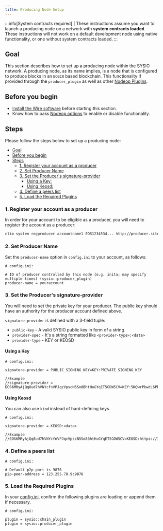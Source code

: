 ```yaml
---
title: Producing Node Setup
---
```


:::info[System contracts required]
| These instructions assume you want to launch a producing node on a network with **system contracts loaded**. These instructions will not work on a default development node using native functionality, or one without system contracts loaded.
:::

## Goal

This section describes how to set up a producing node within the SYSIO network. A producing node, as its name implies, is a node that is configured to produce blocks in an `EOSIO` based blockchain. This functionality if provided through the `producer_plugin` as well as other [Nodeop Plugins](../../plugins/index.md).

## Before you begin

* [Install the Wire software](/docs/getting-started/install-dependencies.md) before starting this section.
* Know how to pass [Nodeop options](../../usage/nodeop-options.md) to enable or disable functionality.

## Steps

Please follow the steps below to set up a producing node:

* [Goal](#goal)
* [Before you begin](#before-you-begin)
* [Steps](#steps)
  * [1. Register your account as a producer](#1-register-your-account-as-a-producer)
  * [2. Set Producer Name](#2-set-producer-name)
  * [3. Set the Producer's signature-provider](#3-set-the-producers-signature-provider)
    * [Using a Key:](#using-a-key)
    * [Using Keosd:](#using-kiod)
  * [4. Define a peers list](#4-define-a-peers-list)
  * [5. Load the Required Plugins](#5-load-the-required-plugins)

### 1. Register your account as a producer

In order for your account to be eligible as a producer, you will need to register the account as a producer:

```sh
clio system regproducer accountname1 EOS1234534... http://producer.site Antarctica
```

### 2. Set Producer Name

Set the `producer-name` option in `config.ini` to your account, as follows:

```console
# config.ini:

# ID of producer controlled by this node (e.g. inita; may specify multiple times) (sysio::producer_plugin)
producer-name = youraccount
```

### 3. Set the Producer's signature-provider

You will need to set the private key for your producer. The public key should have an authority for the producer account defined above.

`signature-provider` is defined with a 3-field tuple:

* `public-key` - A valid SYSIO public key in form of a string.
* `provider-spec` - It's a string formatted like `<provider-type>:<data>`
* `provider-type` - KEY or KEOSD

#### Using a Key

```console
# config.ini:

signature-provider = PUBLIC_SIGNING_KEY=KEY:PRIVATE_SIGNING_KEY

//Example
//signature-provider = EOS6MRyAjQq8ud7hVNYcfnVPJqcVpscN5So8BhtHuGYqET5GDW5CV=KEY:5KQwrPbwdL6PhXujxW37FSSQZ1JiwsST4cqQzDeyXtP79zkvFD3
```

#### Using Keosd

You can also use `kiod` instead of hard-defining keys.

```console
# config.ini:

signature-provider = KEOSD:<data>   

//Example
//EOS6MRyAjQq8ud7hVNYcfnVPJqcVpscN5So8BhtHuGYqET5GDW5CV=KEOSD:https://127.0.0.1:88888
```

### 4. Define a peers list

```console
# config.ini:

# Default p2p port is 9876
p2p-peer-address = 123.255.78.9:9876
```

### 5. Load the Required Plugins

In your [config.ini](../index.md), confirm the following plugins are loading or append them if necessary.

```console
# config.ini:

plugin = sysio::chain_plugin
plugin = sysio::producer_plugin
```
